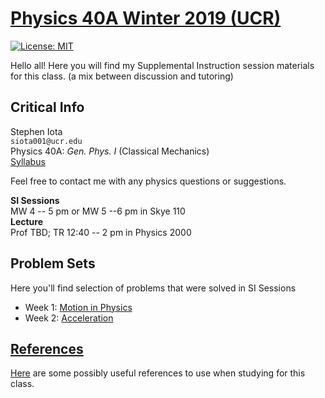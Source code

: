 # [Physics 40A Winter 2019 (UCR)](https://stepheniota.com/physics-40a-w19)

[![License: MIT](https://img.shields.io/badge/License-MIT-yellow.svg)](https://opensource.org/licenses/MIT)


Hello all! Here you will find my Supplemental Instruction session materials for this class. (a mix between discussion and tutoring)

## Critical Info

Stephen Iota<br/>
`siota001@ucr.edu`<br/>
Physics 40A: *Gen. Phys. I* (Classical Mechanics)<br/>
[Syllabus](https://github.com/stepheniota/physics-40a-w19/blob/master/syllabus/2019w-p40a-syllabus.pdf)


Feel free to contact me with any physics questions or suggestions.

**SI Sessions**<br/>
MW 4 -- 5 pm or MW 5 --6 pm in Skye 110<br/>
**Lecture**<br/>
Prof TBD; TR 12:40 -- 2 pm in Physics 2000


## Problem Sets

Here you'll find selection of problems that were solved in SI Sessions
- Week 1: [Motion in Physics](https://github.com/stepheniota/physics-40a-w19/blob/master/problem-sets/P40A_W19_PS1.pdf)
- Week 2: [Acceleration](https://github.com/stepheniota/physics-40a-w19/blob/master/problem-sets/P40A_W19_PS2.pdf)

## [References](https://github.com/stepheniota/physics-40a-w19/blob/master/references.md)

[Here](https://github.com/stepheniota/physics-40a-w19/blob/master/references.md) are some possibly useful references to use when studying for this class.
